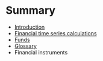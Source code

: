 # Summary

* [Introduction](README.md)
* [Financial time series calculations](time_series/calculations.md)
* [Funds](funds.md)
* [Glossary](glossary.md)
* Financial instruments

